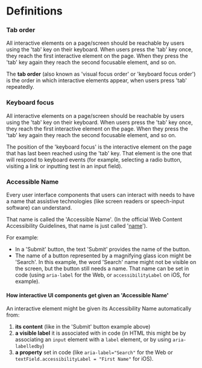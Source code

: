# Definitions

### Tab order

All interactive elements on a page/screen should be reachable by users using the 'tab' key on their keyboard. 
When users press the 'tab' key once, they reach the first interactive element on the page. When they press the 'tab' key again they reach the second focusable element, and so on.

The **tab order** (also known as 'visual focus order' or 'keyboard focus order') is the order in which interactive elements appear, when users press 'tab' repeatedly.

### Keyboard focus

All interactive elements on a page/screen should be reachable by users using the 'tab' key on their keyboard. 
When users press the 'tab' key once, they reach the first interactive element on the page. When they press the 'tab' key again they reach the second focusable element, and so on.

The position of the 'keyboard focus' is the interactive element on the page that has last been reached using the 'tab' key. That element is the one that will respond to keyboard events (for example, selecting a radio button, visiting a link or inputting test in an input field).

### Accessible Name

Every user interface components that users can interact with needs to have a name that assistive technologies (like screen readers or speech-input software) can understand.

That name is called the 'Accessible Name'. (In the official Web Content Accessibility Guidelines, that name is just called '[name](https://www.w3.org/TR/WCAG21/#dfn-name)').

For example:
* In a 'Submit' button, the text 'Submit' provides the name of the button.
* The name of a button represented by a magnifying glass icon might be 'Search'. In this example, the word 'Search' name might not be visible on the screen, but the button still needs a name. That name can be set in code (using `aria-label` for the Web, or `accessibilityLabel` on iOS, for example).

#### How interactive UI components get given an 'Accessible Name'

An interactive element might be given its Accessibility Name automatically from:
1. **its content** (like in the 'Submit' button example above)
2. **a visible label** it is associated with in code (in HTML this might be by associating an `input` element with a `label` element, or by using `aria-labelledby`)
3. **a property** set in code (like `aria-label="Search"` for the Web or `textField.accessibilityLabel = "First Name"` for iOS).